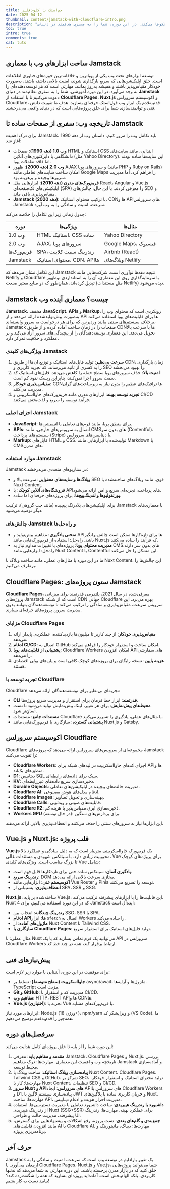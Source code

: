 ```yaml
---
title: جم‌استک با کلودفلیر
date: 2025-04-12
thumbnail: content/jamstack-with-cloudflare-intro.png
description: "توسعه ابزارهای تحت وب یکی از جذاب‌ترین و پیشروترین عرصه‌های فناوری است. تصور کنید اپلیکیشن‌هایی بسازید که با سرعت خیره‌کننده بارگذاری شوند، امنیتی نفوذناپذیر داشته باشند، به‌طور خودکار با هر میزان کاربر مقیاس‌پذیر شوند و همیشه به‌روز بمانند. این نه‌فقط مهارتی ارزشمند، بلکه سفری است که نوآوری شما را شکوفا می‌کند. در این دوره، شما را به مسیری هدفمند در دنیای Jamstack می‌بریم تا با Cloudflare Pages، Nuxt.js و اکوسیستم سرورلس Cloudflare، یک ابزار وب فول‌استک حرفه‌ای خلق کنید. هدف ما توانمندسازی شماست تا پروژه‌هایی بسازید که در دنیای واقعی می‌درخشند. آماده‌اید دست به کار بشید؟"
toc: true
intro: true
comments: true
cat: tuts
---
```


## ساخت ابزارهای وب با معماری Jamstack

توسعه ابزارهای تحت وب یکی از پویاترین و خلاقانه‌ترین حوزه‌های فناوری اطلاعات است. خلق اپلیکیشن‌هایی که سریع بارگذاری شوند، امنیت بالایی داشته باشند، به‌صورت خودکار مقیاس‌پذیر باشند و همیشه به‌روز بمانند، مهارتی است که هر توسعه‌دهنده‌ای را به وجد می‌آورد. در این دوره آموزشی، شما را به سفری نظام‌مند در دنیای **Jamstack** دعوت می‌کنیم تا با استفاده از **Cloudflare Pages**، **Nuxt.js** و اکوسیستم سرورلس Cloudflare، قدم‌به‌قدم یک ابزار وب فول‌استک حرفه‌ای بسازید. هدف ما تقویت دانش فنی و توانمندسازی شما برای خلق پروژه‌هایی است که در دنیای واقعی می‌درخشند.

## تاریخچه وب: سفری از صفحات ساده تا Jamstack

برای درک اهمیت Jamstack، باید تکامل وب را مرور کنیم. داستان وب از دهه 1990 آغاز شد:

- **وب 1.0 (دهه 1990)**: صفحات HTML استاتیک و CSS ابتدایی، مانند سایت‌های دانشگاهی یا دایرکتوری‌های آنلاین (مثل Yahoo Directory). این سایت‌ها ساده بودند اما فاقد تعاملات پویا.
- **وب 2.0 (دهه 2000)**: ظهور AJAX و سرورهای پویا (مانند PHP و Ruby on Rails) امکان ساخت سایت‌های تعاملی مانند Google Maps را فراهم کرد. اما مدیریت سرورها پیچیده و پرهزینه بود.
- **فریم‌ورک‌های مدرن (دهه 2010)**: ابزارهایی مثل React، Angular و Vue.js اپلیکیشن‌های تک‌صفحه‌ای (SPA) را معرفی کردند. با این حال، چالش‌های SEO و مقیاس‌پذیری باقی ماند.
- **Jamstack (دهه 2020)**: با ترکیب محتوای استاتیک، CDNها و APIهای سرورلس، Jamstack سرعت، امنیت و سادگی را به وب آورد.

جدول زمانی زیر این تکامل را خلاصه می‌کند:

| دوره        | ویژگی‌ها                   | مثال‌ها             |
| ----------- | -------------------------- | ------------------- |
| وب 1.0      | HTML استاتیک، CSS ساده     | Yahoo Directory     |
| وب 2.0      | AJAX، سرورهای پویا         | Google Maps، فیسبوک |
| فریم‌ورک‌ها | SPA، رندرینگ سمت کلاینت    | Airbnb (React)      |
| Jamstack    | محتوای استاتیک، CDN، APIها | وبلاگ‌های Netlify   |

این تکامل نشان می‌دهد که Jamstack نتیجه دهه‌ها نوآوری است. شرکت‌هایی مانند Netlify و Cloudflare با سرمایه‌گذاری روی این معماری، آن را به استانداردی نوظهور تبدیل کرده‌اند، همان‌طور که در منابع معتبر صنعت (مثل مستندات Netlify) دیده می‌شود.

## Jamstack چیست؟ معماری آینده وب

**Jamstack**، مخفف **JavaScript**، **APIs** و **Markup**، رویکردی است که محتوای وب را به‌صورت پیش‌تولید‌شده ارائه می‌دهد و از APIها برای قابلیت‌های پویا استفاده می‌کند. برخلاف سیستم‌های سنتی مانند وردپرس که برای هر درخواست به سرور وابسته‌اند، Jamstack صفحات را در زمان ساخت آماده کرده و از طریق CDNها با سرعت بالا تحویل می‌دهد. این معماری توسعه‌دهندگان را از پیچیدگی‌های سرور آزاد می‌کند و بر عملکرد و خلاقیت تمرکز دارد.

### ویژگی‌های کلیدی Jamstack

1. **سرعت بی‌نظیر**: تولید فایل‌های استاتیک و توزیع آن‌ها از طریق CDN، زمان بارگذاری را به کسری از ثانیه می‌رساند، که تجربه کاربری و SEO را بهبود می‌بخشد.
2. **امنیت بالا**: حذف سرورهای پویا سطح حمله را کاهش می‌دهد. فایل‌های استاتیک کد سمت سرور اجرا نمی‌کنند، بنابراین ریسک نفوذ کم است.
3. **مقیاس‌پذیری خودکار**: CDNها ترافیک‌های عظیم را بدون نیاز به زیرساخت‌های گران مدیریت می‌کنند.
4. **تجربه توسعه بهینه**: ابزارهای مدرن مانند فریم‌ورک‌های جاوااسکریپتی و CI/CD فرآیند توسعه را سریع و لذت‌بخش می‌کنند.

### اجزای اصلی Jamstack

- **JavaScript**: برای منطق پویا، مانند فرم‌های تعاملی یا انیمیشن‌ها.
- **APIs**: اتصال به سرویس‌های خارجی، مانند CMSهای بدون سر (Contentful)، سیستم‌های پرداخت (Stripe) یا دیتابیس‌های سرورلس.
- **Markup**: فایل‌های HTML و CSS، تولیدشده با ابزارهایی مانند Markdown یا CMSهای مدرن.

### موارد استفاده Jamstack

Jamstack در سناریوهای متعددی می‌درخشد:

- **وبلاگ‌ها و سایت‌های محتوایی**: سرعت بالا و SEO قوی، مانند وبلاگ‌های ساخته‌شده با Nuxt Content.
- **فروشگاه‌های آنلاین کوچک**: با APIهای پرداخت، تجربه‌ای سریع و امن ارائه می‌شود.
- **پورتفولیوها و لندینگ‌پیج‌ها**: برای پروژه‌های حرفه‌ای اما ساده.

برای اپلیکیشن‌های بلادرنگ پیچیده (مانند چت گروهی)، ترکیب Jamstack با معماری‌های دیگر توصیه می‌شود.

### چالش‌های Jamstack و راه‌حل‌ها

- **منحنی یادگیری**: مفاهیم پیش‌تولید و APIها برای تازه‌کارها ممکن است چالش‌برانگیز باشد. راه‌حل: استفاده از فریم‌ورک‌هایی مانند Nuxt.js که فرآیند را ساده می‌کنند.
- **مدیریت محتوای پویا**: پروژه‌های با تغییرات مداوم نیاز به CMSهای بدون سر دارند. راه‌حل: ابزارهایی مانند Nuxt Content یا Contentful این مشکل را حل می‌کنند.

ما در این دوره با مثال‌های عملی، مانند ساخت وبلاگ با Nuxt Content، این چالش‌ها را برطرف می‌کنیم.

## Cloudflare Pages: ستون پروژه‌های Jamstack

**Cloudflare Pages**، معرفی‌شده در سال 2021، پلتفرمی قدرتمند برای میزبانی پروژه‌های Jamstack است که از شبکه CDN جهانی Cloudflare بهره می‌برد. این سرویس سرعت، مقیاس‌پذیری و سادگی را ترکیب می‌کند تا توسعه‌دهندگان بتوانند بدون مدیریت سرور، پروژه‌های حرفه‌ای بسازند.

### مزایای Cloudflare Pages

1. **مقیاس‌پذیری خودکار**: از چند کاربر تا میلیون‌ها بازدیدکننده، عملکردی پایدار ارائه می‌دهد.
2. **ادغام CI/CD**: اتصال به GitHub امکان ساخت و استقرار خودکار را فراهم می‌کند.
3. **پشتیبانی از قابلیت‌های پویا**: Cloudflare Workers امکان افزودن APIهای سفارشی را می‌دهد.
4. **هزینه پایین**: نسخه رایگان برای پروژه‌های کوچک کافی است و پلن‌های پولی اقتصادی هستند.

### تجربه توسعه با Cloudflare

Cloudflare تجربه‌ای بی‌نظیر برای توسعه‌دهندگان ارائه می‌دهد:

- **CLI قدرتمند**: ابزار خط فرمان برای استقرار و مدیریت سریع پروژه‌ها.
- **محیط‌های پیش‌نمایش**: برای هر تغییر، لینک پیش‌نمایش تولید می‌شود تا تست آسان‌تر شود.
- **مستندات جامع**: مستندات Cloudflare با مثال‌های عملی، یادگیری را تسریع می‌کنند.
- **پشتیبانی گسترده**: سازگاری با فریم‌ورک‌هایی مانند Nuxt.js و Gatsby.

## اکوسیستم سرورلس Cloudflare

Cloudflare مجموعه‌ای از سرویس‌های سرورلس ارائه می‌دهد که پروژه‌های Jamstack را تقویت می‌کنند:

- **Cloudflare Workers**: اجرای کدهای جاوااسکریپت در لبه‌های شبکه برای APIها و منطق‌های بک‌اند.
- **D1**: دیتابیس SQL سبک برای داده‌های رابطه‌ای.
- **KV**: ذخیره‌سازی سریع داده‌های غیررابطه‌ای.
- **Durable Objects**: مدیریت حالت‌های پیچیده در اپلیکیشن‌های تعاملی.
- **Cloudflare AI**: ادغام مدل‌های هوش مصنوعی.
- **Cloudflare Images**: بهینه‌سازی و تحویل تصاویر.
- **Cloudflare Calls**: قابلیت‌های صوتی و ویدئویی.
- **Cloudflare R2**: ذخیره‌سازی ابری مقیاس‌پذیر با هزینه کم.
- **Workers GPU** (در حال توسعه): برای پردازش‌های سنگین.

این ابزارها نیاز به سرورهای سنتی را حذف می‌کنند و انعطاف‌پذیری بالایی ارائه می‌دهند.

## Vue.js و Nuxt.js: قلب پروژه

**Vue.js** یک فریم‌ورک جاوااسکریپتی متن‌باز است که به دلیل سادگی و عملکرد بالا محبوبیت زیادی دارد. با سینتکس شهودی و مستندات عالی، Vue برای پروژه‌های کوچک تا بزرگ مناسب است. ویژگی‌های کلیدی Vue شامل:

- **یادگیری آسان**: سینتکس ساده حتی برای تازه‌کارها قابل فهم است.
- **رندرینگ سریع**: DOM مجازی سرعت بالایی ارائه می‌دهد.
- **اکوسیستم غنی**: ابزارهایی مانند Vue Router و Pinia توسعه را تسریع می‌کنند.
- **انعطاف‌پذیری**: پشتیبانی از SPA، SSR و SSG.

**Nuxt.js**، ساخته‌شده بر پایه Vue.js، این قابلیت‌ها را با ابزارهای پیشرفته ترکیب می‌کند. Nuxt 4 که در این دوره استفاده می‌کنیم، برای Jamstack ایده‌آل است:

- **رندرینگ چندگانه**: انتخاب بین SSG، SSR یا SPA.
- **ادغام APIها**: ابزار `$fetch` اتصال به Workers را ساده می‌کند.
- **ماژول‌های آماده**: از Nuxt Content تا Tailwind CSS.
- **سازگاری با Cloudflare Pages**: تولید فایل‌های استاتیک برای استقرار سریع.

مثال عملی: با Nuxt می‌توانید یک فرم تماس بسازید که با یک API سرورلس در Cloudflare Workers ارتباط برقرار کند، همه در چند خط کد.

## پیش‌نیازهای فنی

برای موفقیت در این دوره، آشنایی با موارد زیر لازم است:

- **جاوااسکریپت (سطح متوسط)**: تسلط بر async/await، ماژول‌ها و آرایه‌ها. TypeScript مزیت است.
- **Git و GitHub**: مدیریت کد و استقرار با CI/CD.
- **مفاهیم وب**: HTTP، REST APIها و CDNها.
- **Vue.js (اختیاری)**: تجربه با Vue یا فریم‌ورک‌های مشابه.

ابزارهای مورد نیاز: Node.js (ورژن 18+)، npm/yarn و ویرایشگر کد (VS Code). ما همه‌چیز را قدم‌به‌قدم توضیح می‌دهیم.

## سرفصل‌های دوره

این دوره شما را از پایه تا خلق پروژه‌ای کامل هدایت می‌کند:

1. **مقدمه و مفاهیم پایه**: معرفی Jamstack، Cloudflare Pages و Nuxt.js. بررسی تاریخچه وب و اهمیت این معماری. مهارت‌ها: درک مفاهیم Jamstack و آماده‌سازی محیط توسعه.
2. **پیاده‌سازی وبلاگ استاتیک**: ساخت وبلاگ با Nuxt Content، Cloudflare Pages، Tailwind CSS و GitHub. تمرکز بر SEO، تولید محتوای استاتیک و استقرار خودکار. مهارت‌ها: کار با Nuxt Content، تنظیمات SEO و CI/CD.
3. **سرور Nuxt و APIهای سرورلس**: ایجاد APIهای سرورلس با Cloudflare Workers و D1. پیاده‌سازی سیستم لاگین با JWT و جریان کاربری ساده با پلاگین‌های Nuxt. مهارت‌ها: ساخت API، مدیریت احراز هویت و ادغام دیتابیس.
4. **داشبورد با رندرینگ هیبریدی**: ساخت داشبورد تعاملی با مدیریت دسترسی‌ها. استفاده از رندرینگ هیبریدی Nuxt (SSG+SSR) برای عملکرد بهینه. مهارت‌ها: رندرینگ پیشرفته، مدیریت حالت و طراحی UI.
5. **جمع‌بندی و گام‌های بعدی**: تست پروژه، رفع اشکالات و پیشنهادهایی برای گسترش، مانند افزودن قابلیت‌های AI با Cloudflare AI. مهارت‌ها: دیباگ، مانیتورینگ و برنامه‌ریزی پروژه.

## حرف آخر

Jamstack یک تغییر پارادایم در توسعه وب است که سرعت، امنیت و سادگی را به ارمغان می‌آورد. با Cloudflare Pages، Nuxt.js و Vue.js، شما می‌توانید پروژه‌هایی خلق کنید که در بازار مدرن برجسته باشند. این دوره مهارتی به شما می‌دهد که نه‌تنها کاربردی، بلکه الهام‌بخش است. آماده‌اید پروژه‌ای بسازید که همه را شگفت‌زده کند؟ بیایید دست به کار بشیم!
